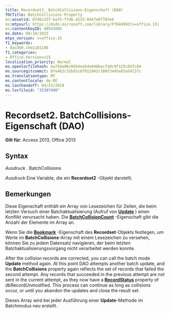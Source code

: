 ```yaml
---
title: Recordset2. BatchCollisions-Eigenschaft (DAO)
TOCTitle: BatchCollisions Property
ms:assetid: 07d6c25f-baf5-f7d6-d225-0447e0f78fe6
ms:mtpsurl: https://msdn.microsoft.com/library/Ff844993(v=office.15)
ms:contentKeyID: 48543085
ms.date: 09/18/2015
mtps_version: v=office.15
f1_keywords:
- dao360.chm1101180
f1_categories:
- Office.Version=v15
localization_priority: Normal
ms.openlocfilehash: ea75da06c0db4eeb4e846bacfddc9f125c03fc84
ms.sourcegitcommit: 8fe462c32b91c87911942c188f3445e85a54137c
ms.translationtype: MT
ms.contentlocale: de-DE
ms.lasthandoff: 04/23/2019
ms.locfileid: "32307490"
---
```

# <a name="recordset2batchcollisions-property-dao"></a>Recordset2. BatchCollisions-Eigenschaft (DAO)


**Gilt für**: Access 2013, Office 2013

## <a name="syntax"></a>Syntax

*Ausdruck* . BatchCollisions

*Ausdruck* Eine Variable, die ein **Recordset2** -Objekt darstellt.

## <a name="remarks"></a>Bemerkungen

Diese Eigenschaft enthält ein Array von Lesezeichen für Zeilen, die beim letzten Versuch einer Batchaktualisierung (Aufruf von **[Update](recordset2-update-method-dao.md)** ) einen Konflikt verursacht haben. Die **[BatchCollisionCount](recordset2-batchcollisioncount-property-dao.md)** -Eigenschaft gibt die Anzahl der Elemente im Array an.

Wenn Sie die [**Bookmark**](recordset2-bookmark-property-dao.md) -Eigenschaft des **Recordset**-Objekts festlegen, um Werte im **BatchCollisions**-Array mit einem Lesezeichen zu versehen, können Sie zu jedem Datensatz navigieren, der beim letzten Batchaktualisierungsvorgang nicht verarbeitet werden konnte.

After the collision records are corrected, you can call the batch mode **Update** method again. At this point DAO attempts another batch update, and the **BatchCollisions** property again reflects the set of records that failed the second attempt. Any records that succeeded in the previous attempt are not sent in the current attempt, as they now have a **[RecordStatus](recordset2-recordstatus-property-dao.md)** property of dbRecordUnmodified. This process can continue as long as collisions occur, or until you abandon the updates and close the result set.

Dieses Array wird bei jeder Ausführung einer **Update**-Methode im Batchmodus neu erstellt.

